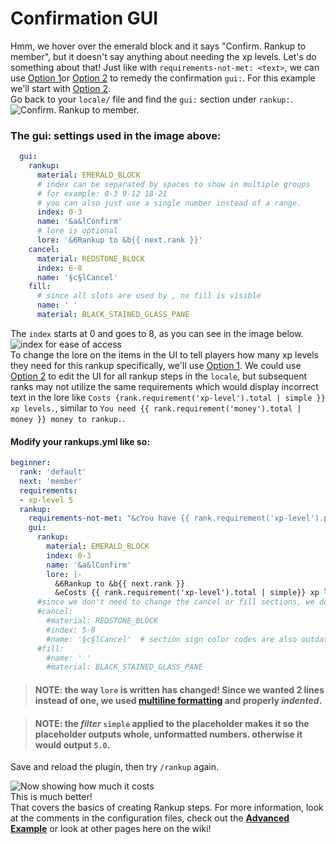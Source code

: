 # Confirmation GUI
Hmm, we hover over the emerald block and it says "Confirm. Rankup to member", but it doesn't say anything about needing the xp levels. Let's do something about that!
Just like with `requirements-not-met: <text>`, we can use [Option 1](../Basic-Configuration/Wrong-message.md#option-1)or [Option 2](../Basic-Configuration/Wrong-message.md#option-2) to remedy the confirmation `gui:`. For this example we'll start with [Option 2](../Basic-Configuration/Wrong-message.md#option-2).  
Go back to your `locale/` file and find the `gui:` section under `rankup:`.  
![Confirm. Rankup to member.](https://i.imgur.com/US7layr.png)  
### The gui: settings used in the image above:
```yaml
  gui:
    rankup:
      material: EMERALD_BLOCK
      # index can be separated by spaces to show in multiple groups
      # for example: 0-3 9-12 18-21
      # you can also just use a single number instead of a range.
      index: 0-3
      name: '&a&lConfirm'
      # lore is optional
      lore: '&6Rankup to &b{{ next.rank }}'
    cancel:
      material: REDSTONE_BLOCK
      index: 6-8
      name: '§c§lCancel'
    fill:
      # since all slots are used by , no fill is visible
      name: ' '
      material: BLACK_STAINED_GLASS_PANE
```
The `index` starts at 0 and goes to 8, as you can see in the image below.  
![index for ease of access](https://i.imgur.com/ObvOjki.png)  
To change the lore on the items in the UI to tell players how many xp levels they need for this rankup specifically, we'll use [Option 1](../Basic-Configuration/Wrong-message.md#option-1). We could use [Option 2](../Basic-Configuration/Wrong-message.md#option-2) to edit the UI for all rankup steps in the `locale`, but subsequent ranks may not utilize the same requirements which would display incorrect text in the lore like `Costs {rank.requirement('xp-level').total | simple }} xp levels.`, similar to `You need {{ rank.requirement('money').total | money }} money to rankup.`.  
#### Modify your rankups.yml like so:  
```yaml
beginner:
  rank: 'default'
  next: 'member'
  requirements:
  - xp-level 5
  rankup:
    requirements-not-met: "&cYou have {{ rank.requirement('xp-level').progress }}, and need {{ rank.requirement('xp-level').total }} xp levels to rankup!"
    gui:
      rankup:
        material: EMERALD_BLOCK
        index: 0-3
        name: '&a&lConfirm'
        lore: |-
          &6Rankup to &b{{ next.rank }}
          &eCosts {{ rank.requirement('xp-level').total | simple}} xp levels.
      #since we don't need to change the cancel or fill sections, we don't need them in the rankups.yml
      #cancel:
        #material: REDSTONE_BLOCK
        #index: 5-8
        #name: '§c§lCancel'  # section sign color codes are also outdated
      #fill:
        #name: ' '
        #material: BLACK_STAINED_GLASS_PANE
```  
> #### **NOTE:** the way `lore` is written has changed! Since we wanted 2 lines instead of one, we used **[multiline formatting](../FAQ.md#how-do-i-write-multi-line-messages)** and properly _indented_.  

> #### **NOTE:** the _filter_ `simple` applied to the placeholder makes it so the placeholder outputs whole, unformatted numbers. otherwise it would output `5.0`.
Save and reload the plugin, then try `/rankup` again.

![Now showing how much it costs](https://i.imgur.com/Fao0ueo.png)  
This is much better!  
That covers the basics of creating Rankup steps. For more information, look at the comments in the configuration files, check out the **[Advanced Example](../Advanced-Configuration/Back-to-basics.md)** or look at other pages here on the wiki!
